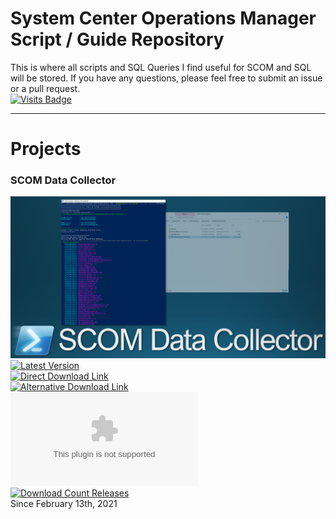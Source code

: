 # System Center Operations Manager Script / Guide Repository
This is where all scripts and SQL Queries I find useful for SCOM and SQL will be stored. If you have any questions, please feel free to submit an issue or a pull request. \
[![Visits Badge](https://badges.pufler.dev/visits/blakedrumm/SCOM-Scripts-and-SQL)](https://badges.pufler.dev)
<!--[![Updated Badge](https://badges.pufler.dev/updated/blakedrumm/SCOM-Scripts-and-SQL)](https://badges.pufler.dev) -->

___

# Projects

### SCOM Data Collector
![DataCollector](/media/git-guidance/scom-data-collector.png) \
[![Latest Version](https://img.shields.io/github/v/release/blakedrumm/SCOM-Scripts-and-SQL)](https://github.com/blakedrumm/SCOM-Scripts-and-SQL/releases/latest) \
[![Direct Download Link](https://img.shields.io/badge/Download%20Link-Download-blue?style=for-the-badge&color=blue)](https://github.com/blakedrumm/SCOM-Scripts-and-SQL/releases/latest/download/SCOM-DataCollector.zip) \
[![Alternative Download Link](https://img.shields.io/badge/Download%20Link-Alternative%20Download-blue?style=for-the-badge&color=blue)](https://files.blakedrumm.com/SCOM-DataCollector.zip) \
[![Download Count Latest](https://img.shields.io/github/downloads/blakedrumm/SCOM-Scripts-and-SQL/latest/SCOM-DataCollector.zip?style=for-the-badge&color=brightgreen)](https://aka.ms/SCOM-DataCollector) \
[![Download Count Releases](https://img.shields.io/github/downloads/blakedrumm/SCOM-Scripts-and-SQL/total.svg?style=for-the-badge&color=brightgreen)](https://github.com/blakedrumm/SCOM-Scripts-and-SQL/releases) \
Since February 13th, 2021
